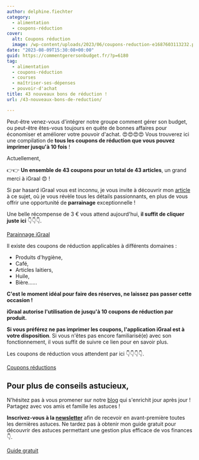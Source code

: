 ```yaml
---
author: delphine.fiechter
category:
  - alimentation
  - coupons-réduction
cover:
  alt: Coupons réduction
  image: /wp-content/uploads/2023/06/coupons-reduction-e1687603113232.png
date: "2023-08-09T15:30:08+00:00"
guid: https://commentgerersonbudget.fr/?p=6180
tag:
  - alimentation
  - coupons-réduction
  - courses
  - maîtriser-ses-dépenses
  - pouvoir-d'achat
title: 43 nouveaux bons de réduction !
url: /43-nouveaux-bons-de-reduction/

---
```

Peut-être venez-vous d'intégrer notre groupe comment gérer son budget, ou peut-être êtes-vous toujours en quête de bonnes affaires pour économiser et améliorer votre pouvoir d'achat. 😍😍😍😍 Vous trouverez ici une compilation de **tous les coupons de réduction que vous pouvez imprimer jusqu'à 10 fois** !

Actuellement,

👉👉 **Un ensemble de 43 coupons pour un total de 43 articles**, un grand merci à iGraal 😍 !

Si par hasard iGraal vous est inconnu, je vous invite à découvrir mon [article](https://commentgerersonbudget.fr/etre-recompense-pour-avoir-depense-igraal/ "article") à ce sujet, où je vous révèle tous les détails passionnants, en plus de vous offrir une opportunité de **parrainage** exceptionnelle !

Une belle récompense de 3 € vous attend aujourd'hui, **il suffit de cliquer juste ici** 👇👇👇.

[Parainnage iGraal](https://fr.igraal.com/parrainage?parrain=AG_5e9b4975de6cb)

Il existe des coupons de réduction applicables à différents domaines :

- Produits d'hygiène,
- Café,
- Articles laitiers,
- Huile,
- Bière......

**C'est le moment idéal pour faire des réserves, ne laissez pas passer cette occasion !**

**iGraal autorise l'utilisation de jusqu'à 10 coupons de réduction par produit.**

**Si vous préférez ne pas imprimer les coupons, l'application iGraal est à votre disposition**. Si vous n'êtes pas encore familiarisé(e) avec son fonctionnement, il vous suffit de suivre ce lien pour en savoir plus.

Les coupons de réduction vous attendent par ici 👇👇👇👇.

[Coupons réductions](https://fr.igraal.com/coupon-imprimer/)

## Pour plus de conseils astucieux,

N'hésitez pas à vous promener sur notre [blog](https://commentgerersonbudget.fr/s-abonner-a-la-newsletter/ "S’abonner à la Newsletter") qui s'enrichit jour après jour ! Partagez avec vos amis et famille les astuces !

**Inscrivez-vous à la [newsletter](https://commentgerersonbudget.fr/s-abonner-a-la-newsletter/ "S’abonner à la Newsletter")** afin de recevoir en avant-première toutes les dernières astuces. Ne tardez pas à obtenir mon guide gratuit pour découvrir des astuces permettant une gestion plus efficace de vos finances 👇.

[Guide gratuit](https://commentgerersonbudget.fr/telecharger-gratuitement-le-guide-complet/)
